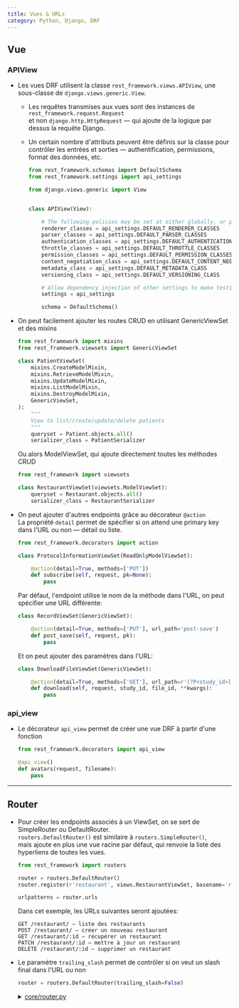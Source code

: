 ```yaml
---
title: Vues & URLs
category: Python, Django, DRF
---
```


## Vue

### APIView

* Les vues DRF utilisent la classe `rest_framework.views.APIView`, une sous-classe de `django.views.generic.View`.

  - Les requêtes transmises aux vues sont des instances de `rest_framework.request.Request`  
    et non `django.http.HttpRequest` — qui ajoute de la logique par dessus la requête Django.

  - Un certain nombre d'attributs peuvent être définis sur la classe pour contrôler les entrées et sorties — authentification, permissions, format des données, etc.

    ``` python
    from rest_framework.schemas import DefaultSchema
    from rest_framework.settings import api_settings

    from django.views.generic import View


    class APIView(View):

        # The following policies may be set at either globally, or per-view.
        renderer_classes = api_settings.DEFAULT_RENDERER_CLASSES
        parser_classes = api_settings.DEFAULT_PARSER_CLASSES
        authentication_classes = api_settings.DEFAULT_AUTHENTICATION_CLASSES
        throttle_classes = api_settings.DEFAULT_THROTTLE_CLASSES
        permission_classes = api_settings.DEFAULT_PERMISSION_CLASSES
        content_negotiation_class = api_settings.DEFAULT_CONTENT_NEGOTIATION_CLASS
        metadata_class = api_settings.DEFAULT_METADATA_CLASS
        versioning_class = api_settings.DEFAULT_VERSIONING_CLASS

        # Allow dependency injection of other settings to make testing easier.
        settings = api_settings

        schema = DefaultSchema()
    ```

* On peut facilement ajouter les routes CRUD en utilisant GenericViewSet et des mixins

    ``` python
    from rest_framework import mixins
    from rest_framework.viewsets import GenericViewSet

    class PatientViewSet(
        mixins.CreateModelMixin,
        mixins.RetrieveModelMixin,
        mixins.UpdateModelMixin,
        mixins.ListModelMixin,
        mixins.DestroyModelMixin,
        GenericViewSet,
    ):
        """
        View to list/create/update/delete patients
        """
        queryset = Patient.objects.all()
        serializer_class = PatientSerializer
    ```

    Ou alors ModelViewSet, qui ajoute directement toutes les méthodes CRUD

    ``` python
    from rest_framework import viewsets

    class RestaurantViewSet(viewsets.ModelViewSet):
        queryset = Restaurant.objects.all()
        serializer_class = RestaurantSerializer
    ```

* On peut ajouter d'autres endpoints grâce au décorateur `@action`  
  La propriété `detail` permet de spécifier si on attend une primary key dans l'URL ou non — détail ou liste.

    ``` python
    from rest_framework.decorators import action

    class ProtocolInformationViewSet(ReadOnlyModelViewSet):

        @action(detail=True, methods=['PUT'])
        def subscribe(self, request, pk=None):
            pass
    ```

    Par défaut, l'endpoint utilise le nom de la méthode dans l'URL, on peut spécifier une URL différente:

    ``` python
    class RecordViewSet(GenericViewSet):

        @action(detail=True, methods=['PUT'], url_path='post-save')
        def post_save(self, request, pk):
            pass
    ```

    Et on peut ajouter des paramètres dans l'URL:

    ``` python
    class DownloadFileViewSet(GenericViewSet):

        @action(detail=True, methods=['GET'], url_path=r'(?P<study_id>[\w-]+)/(?P<file_id>[\w-]+)')
        def download(self, request, study_id, file_id, **kwargs):
            pass
    ```

### api_view

* Le décorateur `api_view` permet de créer une vue DRF à partir d'une fonction

    ``` python
    from rest_framework.decorators import api_view

    @api_view()
    def avatars(request, filename):
        pass
    ```

---

## Router

* Pour créer les endpoints associés à un ViewSet, on se sert de SimpleRouter ou DefaultRouter.  
  `routers.DefaultRouter()` est similaire à `routers.SimpleRouter()`,  
   mais ajoute en plus une vue racine par défaut, qui renvoie la liste des hyperliens de toutes les vues.

    ``` python
    from rest_framework import routers

    router = routers.DefaultRouter()
    router.register(r'restaurant', views.RestaurantViewSet, basename='restaurant')

    urlpatterns = router.urls
    ```

    Dans cet exemple, les URLs suivantes seront ajoutées:

    ```
    GET /restaurant/ — liste des restaurants
    POST /restaurant/ — créer un nouveau restaurant
    GET /restaurant/:id — récupérer un restaurant
    PATCH /restaurant/:id — mettre à jour un restaurant
    DELETE /restaurant/:id — supprimer un restaurant
    ```

* Le paramètre `trailing_slash` permet de contrôler si on veut un slash final dans l'URL ou non

    ``` python
    router = routers.DefaultRouter(trailing_slash=False)
    ```

    <details>
      <summary><ins>core/router.py</ins></summary>

      <pre lang="python">
      from django.http import Http404
      from django.urls import path

      from rest_framework import routers


      def noindex(request):
          raise Http404


      class SimpleRouter(routers.SimpleRouter):
          root_view_name = 'api-noindex'
          include_root_view = True

          def __init__(self, *args, **kwargs):
              kwargs.setdefault('trailing_slash', False)

              super().__init__(*args, **kwargs)

          def get_urls(self):
              urls = super().get_urls()

              if self.include_root_view:
                  root_url = path(r'', noindex, name=self.root_view_name)
                  urls.append(root_url)

              return urls
      </pre>
    </details>
